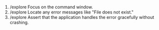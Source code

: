 1. /explore Focus on the command window.
2. /explore Locate any error messages like "File does not exist."
3. /explore Assert that the application handles the error gracefully without crashing.